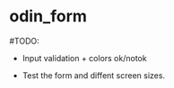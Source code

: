 # odin_form

#TODO:
* Input validation + colors ok/notok


* Test the form and diffent screen sizes.